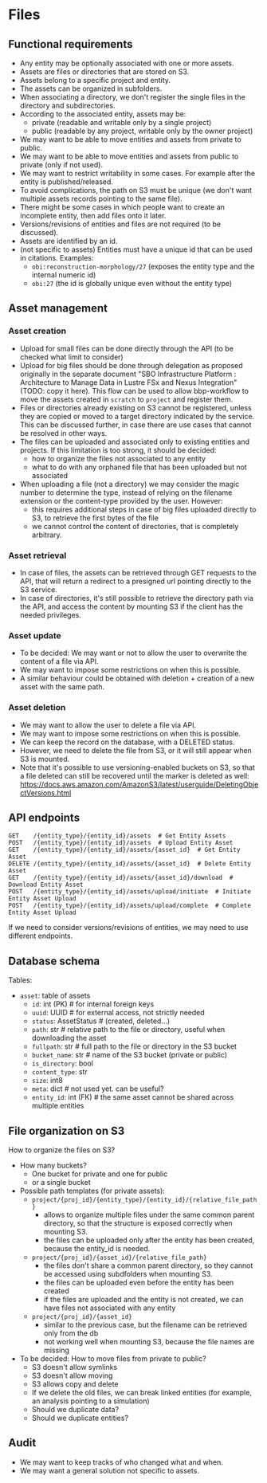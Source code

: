 # Files


## Functional requirements

- Any entity may be optionally associated with one or more assets.
- Assets are files or directories that are stored on S3.
- Assets belong to a specific project and entity.
- The assets can be organized in subfolders.
- When associating a directory, we don't register the single files in the directory and subdirectories.
- According to the associated entity, assets may be:
    - private (readable and writable only by a single project)
    - public (readable by any project, writable only by the owner project)
- We may want to be able to move entities and assets from private to public.
- We may want to be able to move entities and assets from public to private (only if not used).
- We may want to restrict writability in some cases. For example after the entity is published/released.
- To avoid complications, the path on S3 must be unique (we don't want multiple assets records pointing to the same file).
- There might be some cases in which people want to create an incomplete entity, then add files onto it later.
- Versions/revisions of entities and files are not required (to be discussed).
- Assets are identified by an id.
- (not specific to assets) Entities must have a unique id that can be used in citations. Examples:
    - `obi:reconstruction-morphology/27` (exposes the entity type and the internal numeric id)
    - `obi:27` (the id is globally unique even without the entity type)

## Asset management

### Asset creation

- Upload for small files can be done directly through the API (to be checked what limit to consider)
- Upload for big files should be done through delegation as proposed originally in the separate document "SBO Infrastructure Platform : Architecture to Manage Data in Lustre FSx and Nexus Integration" (TODO: copy it here).
  This flow can be used to allow bbp-workflow to move the assets created in `scratch` to `project` and register them.
- Files or directories already existing on S3 cannot be registered, unless they are copied or moved to a target directory indicated by the service.
  This can be discussed further, in case there are use cases that cannot be resolved in other ways.
- The files can be uploaded and associated only to existing entities and projects. If this limitation is too strong, it should be decided:
  - how to organize the files not associated to any entity
  - what to do with any orphaned file that has been uploaded but not associated
- When uploading a file (not a directory) we may consider the magic number to determine the type, instead of relying on the filename extension or the content-type provided by the user. However:
  - this requires additional steps in case of big files uploaded directly to S3, to retrieve the first bytes of the file
  - we cannot control the content of directories, that is completely arbitrary.

### Asset retrieval

- In case of files, the assets can be retrieved through GET requests to the API, that will return a redirect to a presigned url pointing directly to the S3 service.
- In case of directories, it's still possible to retrieve the directory path via the API, and access the content by mounting S3 if the client has the needed privileges.

### Asset update

- To be decided: We may want or not to allow the user to overwrite the content of a file via API.
- We may want to impose some restrictions on when this is possible.
- A similar behaviour could be obtained with deletion + creation of a new asset with the same path.

### Asset deletion

- We may want to allow the user to delete a file via API.
- We may want to impose some restrictions on when this is possible.
- We can keep the record on the database, with a DELETED status.
- However, we need to delete the file from S3, or it will still appear when S3 is mounted.
- Note that it's possible to use versioning-enabled buckets on S3, so that a file deleted can still be recovered until the marker is deleted as well:
https://docs.aws.amazon.com/AmazonS3/latest/userguide/DeletingObjectVersions.html

## API endpoints

```
GET    /{entity_type}/{entity_id}/assets  # Get Entity Assets
POST   /{entity_type}/{entity_id}/assets  # Upload Entity Asset
GET    /{entity_type}/{entity_id}/assets/{asset_id}  # Get Entity Asset
DELETE /{entity_type}/{entity_id}/assets/{asset_id}  # Delete Entity Asset
GET    /{entity_type}/{entity_id}/assets/{asset_id}/download  # Download Entity Asset
POST   /{entity_type}/{entity_id}/assets/upload/initiate  # Initiate Entity Asset Upload
POST   /{entity_type}/{entity_id}/assets/upload/complete  # Complete Entity Asset Upload
```

If we need to consider versions/revisions of entities, we may need to use different endpoints.


## Database schema

Tables:

- `asset`: table of assets
  - `id`: int (PK)  # for internal foreign keys
  - `uuid`: UUID  # for external access, not strictly needed
  - `status`: AssetStatus  # (created, deleted...) 
  - `path`: str  # relative path to the file or directory, useful when downloading the asset
  - `fullpath`: str  # full path to the file or directory in the S3 bucket
  - `bucket_name`: str  # name of the S3 bucket (private or public)
  - `is_directory`: bool
  - `content_type`: str 
  - `size`: int8
  - `meta`: dict  # not used yet. can be useful?
  - `entity_id`: int (FK)  # the same asset cannot be shared across multiple entities


## File organization on S3

How to organize the files on S3?

- How many buckets?
    - One bucket for private and one for public
    - or a single bucket
- Possible path templates (for private assets):
  - `project/{proj_id}/{entity_type}/{entity_id}/{relative_file_path}`
    - allows to organize multiple files under the same common parent directory, so that the structure is exposed correctly when mounting S3.
    - the files can be uploaded only after the entity has been created, because the entity_id is needed.
  - `project/{proj_id}/{asset_id}/{relative_file_path}`
    - the files don't share a common parent directory, so they cannot be accessed using subdfolders when mounting S3.
    - the files can be uploaded even before the entity has been created
    - if the files are uploaded and the entity is not created, we can have files not associated with any entity
  - `project/{proj_id}/{asset_id}`
    - similar to the previous case, but the filename can be retrieved only from the db
    - not working well when mounting S3, because the file names are missing
- To be decided: How to move files from private to public?
  - S3 doesn't allow symlinks
  - S3 doesn't allow moving
  - S3 allows copy and delete
  - If we delete the old files, we can break linked entities (for example, an analysis pointing to a simulation)
  - Should we duplicate data?
  - Should we duplicate entities?


## Audit

- We may want to keep tracks of who changed what and when.
- We may want a general solution not specific to assets.